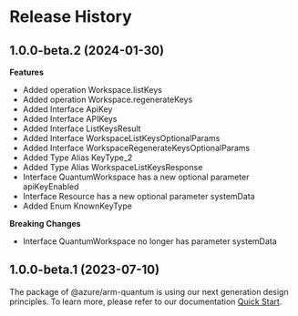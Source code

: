 # Release History
    
## 1.0.0-beta.2 (2024-01-30)
    
**Features**

  - Added operation Workspace.listKeys
  - Added operation Workspace.regenerateKeys
  - Added Interface ApiKey
  - Added Interface APIKeys
  - Added Interface ListKeysResult
  - Added Interface WorkspaceListKeysOptionalParams
  - Added Interface WorkspaceRegenerateKeysOptionalParams
  - Added Type Alias KeyType_2
  - Added Type Alias WorkspaceListKeysResponse
  - Interface QuantumWorkspace has a new optional parameter apiKeyEnabled
  - Interface Resource has a new optional parameter systemData
  - Added Enum KnownKeyType

**Breaking Changes**

  - Interface QuantumWorkspace no longer has parameter systemData
    
    
## 1.0.0-beta.1 (2023-07-10)

The package of @azure/arm-quantum is using our next generation design principles. To learn more, please refer to our documentation [Quick Start](https://aka.ms/js-track2-quickstart).
